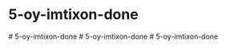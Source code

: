 # 5-oy-imtixon-done
#   5 - o y - i m t i x o n - d o n e  
 #   5 - o y - i m t i x o n - d o n e  
 # 5-oy-imtixon-done
